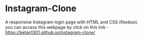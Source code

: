 # Instagram-Clone
A responsive Instagram login page with HTML and CSS (flexbox).\
you can access this webpage by click on this link - https://ketan1301.github.io/instagram-clone/
